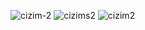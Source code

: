 
![cizim-2](https://user-images.githubusercontent.com/77868230/107868914-87a94080-6e99-11eb-9526-a4b5f681055e.png)
![cizims2](https://user-images.githubusercontent.com/77868230/107869491-c5a96300-6e9f-11eb-973c-e2b8d7b96988.png)
![cizim2](https://user-images.githubusercontent.com/77868230/107869679-a8759400-6ea1-11eb-8553-ae60073d8a31.png)

